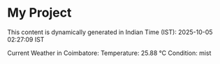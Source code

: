 # My Project

This content is dynamically generated in Indian Time (IST): 2025-10-05 02:27:09 IST


Current Weather in Coimbatore:
Temperature: 25.88 °C
Condition: mist
